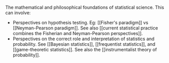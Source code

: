 
The mathematical and philosophical foundations of statistical science. This can involve: 

- Perspectives on hypothesis testing. Eg: [[Fisher's paradigm]] vs [[Neyman-Pearson paradigm]]. See also [[current statistical practice combines the Fisherian and Neyman-Pearson perspectives]]. 
- Perspectives on the correct role and interpretation of statistics and probability. See [[Bayesian statistics]], [[frequentist statistics]], and [[game-theoretic statistics]]. See also the [[instrumentalist theory of probability]]. 